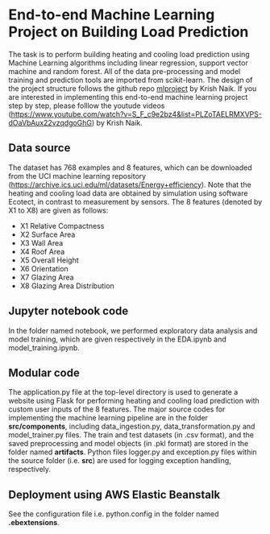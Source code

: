 # End-to-end Machine Learning Project on Building Load Prediction
The task is to perform building heating and cooling load prediction using Machine Learning algorithms including linear regression, support vector machine and random forest. All of the data pre-processing and model training and prediction tools are imported from scikit-learn. The design of the project structure follows the github repo [mlproject](https://github.com/krishnaik06/mlproject) by Krish Naik. If you are interested in implementing this end-to-end machine learning project step by step, please folllow the youtude videos (https://www.youtube.com/watch?v=S_F_c9e2bz4&list=PLZoTAELRMXVPS-dOaVbAux22vzqdgoGhG) by Krish Naik.

## Data source
The dataset has 768 examples and 8 features, which can be downloaded from the UCI machine learning repository (https://archive.ics.uci.edu/ml/datasets/Energy+efficiency). Note that the heating and cooling load data are obtained by simulation using software Ecotect, in contrast to measurement by sensors. The 8 features (denoted by X1 to X8) are given as follows:
* X1 Relative Compactness
* X2 Surface Area
* X3 Wall Area
* X4 Roof Area
* X5 Overall Height
* X6 Orientation
* X7 Glazing Area
* X8 Glazing Area Distribution

## Jupyter notebook code
In the folder named notebook, we performed exploratory data analysis and model training, which are given respectively in the EDA.ipynb and model_training.ipynb.

## Modular code
The application.py file at the top-level directory is used to generate a website using Flask for performing heating and cooling load prediction with custom user inputs of the 8 features. The major source codes for implementing the machine learning pipeline are in the folder **src/components**, including data_ingestion.py, data_transformation.py and model_trainer.py files. The train and test datasets (in .csv format), and the saved preprocessing and model objects (in .pkl format) are stored in the folder named **artifacts**. Python files logger.py and exception.py files within the source folder (i.e. **src**) are used for logging exception handling, respectively. 

## Deployment using AWS Elastic Beanstalk
See the configuration file i.e. python.config in the folder named **.ebextensions**.
